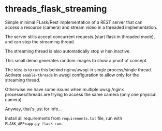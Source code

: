 # threads_flask_streaming

Simple minimal FLask/Rest implementation of a REST server that can access a resource (camera) and stream video in a threaded implementation.

The server stills accept concurrent requests (start flask in threaded mode), and can stop the streaming thread.

The streaming thread is also automatically stop w hen inactive.

This small demo generates random images to show a proof of concept.

The idea is to run this behind nginx/uwsgi in single process/single thread. Activate `enable-threads` in uwsgi configuration to allow only for the streaming thread.

Otherwise we have some issues when multiple uwsgi/nginx processes/threads are trying to access the same camera (only one physical camera).

Anyway, that's just for info...

Install all requirements from `requirements.txt` file, run with `FLASK_APP=app.py flask run`.
